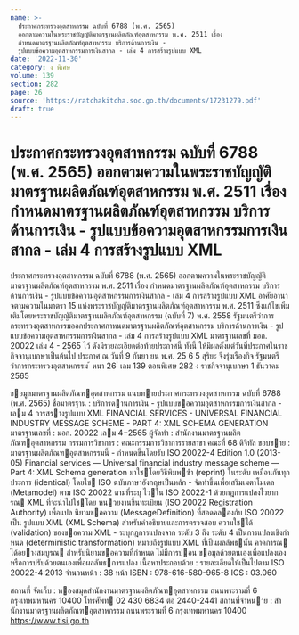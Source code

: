 ```yaml
---
name: >-
  ประกาศกระทรวงอุตสาหกรรม ฉบับที่ 6788 (พ.ศ. 2565)
  ออกตามความในพระราชบัญญัติมาตรฐานผลิตภัณฑ์อุตสาหกรรม พ.ศ. 2511 เรื่อง
  กำหนดมาตรฐานผลิตภัณฑ์อุตสาหกรรม บริการด้านการเงิน -
  รูปแบบข้อความอุตสาหกรรมการเงินสากล - เล่ม 4 การสร้างรูปแบบ XML
date: '2022-11-30'
category: ง พิเศษ
volume: 139
section: 282
page: 26
source: 'https://ratchakitcha.soc.go.th/documents/17231279.pdf'
draft: true
---
```


# ประกาศกระทรวงอุตสาหกรรม ฉบับที่ 6788 (พ.ศ. 2565) ออกตามความในพระราชบัญญัติมาตรฐานผลิตภัณฑ์อุตสาหกรรม พ.ศ. 2511 เรื่อง กำหนดมาตรฐานผลิตภัณฑ์อุตสาหกรรม บริการด้านการเงิน - รูปแบบข้อความอุตสาหกรรมการเงินสากล - เล่ม 4 การสร้างรูปแบบ XML

ประกาศกระทรวงอุตสาหกรรม ฉบับที่ 6788 (พ.ศ. 2565) ออกตามความในพระราชบัญญัติมาตรฐานผลิตภัณฑ์อุตสาหกรรม พ.ศ. 2511 เรื่อง กำหนดมาตรฐานผลิตภัณฑ์อุตสาหกรรม บริการด้านการเงิน - รูปแบบข้อความอุตสาหกรรมการเงินสากล - เล่ม 4 การสร้างรูปแบบ XML อาศัยอานาจตามความในมาตรา 15 แห่งพระราชบัญญัติมาตรฐานผลิตภัณฑ์อุตสาหกรรม พ.ศ. 2511 ซึ่งแก้ไขเพิ่มเติมโดยพระราชบัญญัติมาตรฐานผลิตภัณฑ์อุตสาหกรรม (ฉบับที่ 7) พ.ศ. 2558 รัฐมนตรีว่าการกระทรวงอุตสาหกรรมออกประกาศกาหนดมาตรฐานผลิตภัณฑ์อุตสาหกรรม บริการด้านการเงิน - รูปแบบข้อความอุตสาหกรรมการเงินสากล - เล่ม 4 การสร้างรูปแบบ XML มาตรฐานเลขที่ มอก. 20022 เล่ม 4 - 2565 ไว้ ดังมีรายละเอียดต่อท้ายประกาศนี้ ทั้งนี้ ให้มีผลตั้งแต่วันที่ประกาศในราชกิจจานุเบกษาเป็นต้นไป ประกาศ ณ วันที่ 9 กันยา ยน พ.ศ. 25 6 5 สุริยะ จึงรุ่งเรืองกิจ รัฐมนตรีว่าการกระทรวงอุตสาหกรรม ้ หนา 26 ่ เลม 139 ตอนพิเศษ 282 ง ราชกิจจานุเบกษา 1 ธันวาคม 2565

ขอมูลมาตรฐานผลิตภัณฑอุตสาหกรรม แนบทายประกาศกระทรวงอุตสาหกรรม ฉบับที่ 6788 (พ.ศ. 2565) ชื่อมาตรฐาน : บริการดานการเงิน - รูปแบบขอความอุตสาหกรรมการเงินสากล - เลม 4 การสรางรูปแบบ XML FINANCIAL SERVICES - UNIVERSAL FINANCIAL INDUSTRY MESSAGE SCHEME - PART 4: XML SCHEMA GENERATION มาตรฐานเลขที่ : มอก. 20022 เลม 4−2565 ผู้จัดทํา : สํานักงานมาตรฐานผลิตภัณฑอุตสาหกรรม กรรมการวิชาการ : คณะกรรมการวิชาการรายสาขา คณะที่ 68 ดิจิทัล ขอบขาย : มาตรฐานผลิตภัณฑอุตสาหกรรมนี้ - กําหนดขึ้นโดยรับ ISO 20022-4 Edition 1.0 (2013-05) Financial services — Universal financial industry message scheme — Part 4: XML Schema generation มาใชโดยวิธีพิมพซ้ํา (reprint) ในระดับ เหมือนกันทุกประการ (identical) โดยใช ISO ฉบับภาษาอังกฤษเป็นหลัก - จัดทําขึ้นเพื่อเสริมเมตาโมเดล (Metamodel) ตาม ISO 20022 ตามที่ระบุ ไวใน ISO 20022-1 ด้วยกฎการแปลงไวยากรณ XML ที่จะนําไปใชโดย หนวยงานขึ้นทะเบียน (ISO 20022 Registration Authority) เพื่อแปล นิยามขอความ (MessageDefinition) ที่สอดคลองกับ ISO 20022 เป็น รูปแบบ XML (XML Schema) สําหรับคําอธิบายและการตรวจสอบ ความใชได้ (validation) ของขอความ XML - ระบุกฎการแปลงจาก ระดับ 3 ถึง ระดับ 4 เป็นการแปลงเชิงกําหนด (deterministic transformation) หมายถึงรูปแบบ XML ที่เป็นผลลัพธนั้น คาดการณ ได้อยางสมบูรณ สําหรับนิยามขอความที่กําหนด ไม่มีการปอน ขอมูลด้วยตนเองเพื่อแปลงเอง หรือการปรับด้วยตนเองเพื่อผลลัพธการแปลง เนื้อหาประกอบด้วย : รายละเอียดให้เป็นไปตาม ISO 20022-4:2013 จํานวนหน้า : 38 หน้า ISBN : 978-616-580-965-8 ICS : 03.060

สถานที่ จัดเก็บ : หองสมุดสํานักงานมาตรฐานผลิตภัณฑอุตสาหกรรม ถนนพระรามที่ 6 กรุงเทพมหานคร 10400 โทรศัพท 02 430 6834 ต่อ 2440-2441 สถานที่จําหนาย : สํานักงานมาตรฐานผลิตภัณฑอุตสาหกรรม ถนนพระรามที่ 6 กรุงเทพมหานคร 10400 https://www.tisi.go.th
